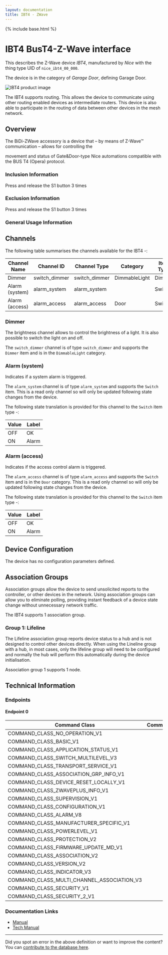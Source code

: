 ```yaml
---
layout: documentation
title: IBT4 - ZWave
---
```


{% include base.html %}

# IBT4 BusT4-Z-Wave interface
This describes the Z-Wave device *IBT4*, manufactured by *Nice* with the thing type UID of ```nice_ibt4_00_000```.

The device is in the category of *Garage Door*, defining Garage Door.

![IBT4 product image](https://opensmarthouse.org/zwavedatabase/1320/image/)


The IBT4 supports routing. This allows the device to communicate using other routing enabled devices as intermediate routers.  This device is also able to participate in the routing of data between other devices in the mesh network.

## Overview

The BiDi-ZWave accessory is a device that – by means of Z-Wave™ communication – allows for controlling the

movement and status of Gate&Door-type Nice automations compatible with the BUS T4 (Opera) protocol.

### Inclusion Information

Press and release the S1 button 3 times

### Exclusion Information

Press and release the S1 button 3 times

### General Usage Information



## Channels

The following table summarises the channels available for the IBT4 -:

| Channel Name | Channel ID | Channel Type | Category | Item Type |
|--------------|------------|--------------|----------|-----------|
| Dimmer | switch_dimmer | switch_dimmer | DimmableLight | Dimmer | 
| Alarm (system) | alarm_system | alarm_system |  | Switch | 
| Alarm (access) | alarm_access | alarm_access | Door | Switch | 

### Dimmer
The brightness channel allows to control the brightness of a light.
            It is also possible to switch the light on and off.

The ```switch_dimmer``` channel is of type ```switch_dimmer``` and supports the ```Dimmer``` item and is in the ```DimmableLight``` category.

### Alarm (system)
Indicates if a system alarm is triggered.

The ```alarm_system``` channel is of type ```alarm_system``` and supports the ```Switch``` item. This is a read only channel so will only be updated following state changes from the device.

The following state translation is provided for this channel to the ```Switch``` item type -:

| Value | Label     |
|-------|-----------|
| OFF | OK |
| ON | Alarm |

### Alarm (access)
Indicates if the access control alarm is triggered.

The ```alarm_access``` channel is of type ```alarm_access``` and supports the ```Switch``` item and is in the ```Door``` category. This is a read only channel so will only be updated following state changes from the device.

The following state translation is provided for this channel to the ```Switch``` item type -:

| Value | Label     |
|-------|-----------|
| OFF | OK |
| ON | Alarm |



## Device Configuration

The device has no configuration parameters defined.

## Association Groups

Association groups allow the device to send unsolicited reports to the controller, or other devices in the network. Using association groups can allow you to eliminate polling, providing instant feedback of a device state change without unnecessary network traffic.

The IBT4 supports 1 association group.

### Group 1: Lifeline

The Lifeline association group reports device status to a hub and is not designed to control other devices directly. When using the Lineline group with a hub, in most cases, only the lifeline group will need to be configured and normally the hub will perform this automatically during the device initialisation.

Association group 1 supports 1 node.

## Technical Information

### Endpoints

#### Endpoint 0

| Command Class | Comment |
|---------------|---------|
| COMMAND_CLASS_NO_OPERATION_V1| |
| COMMAND_CLASS_BASIC_V1| |
| COMMAND_CLASS_APPLICATION_STATUS_V1| |
| COMMAND_CLASS_SWITCH_MULTILEVEL_V3| |
| COMMAND_CLASS_TRANSPORT_SERVICE_V1| |
| COMMAND_CLASS_ASSOCIATION_GRP_INFO_V1| |
| COMMAND_CLASS_DEVICE_RESET_LOCALLY_V1| |
| COMMAND_CLASS_ZWAVEPLUS_INFO_V1| |
| COMMAND_CLASS_SUPERVISION_V1| |
| COMMAND_CLASS_CONFIGURATION_V1| |
| COMMAND_CLASS_ALARM_V8| |
| COMMAND_CLASS_MANUFACTURER_SPECIFIC_V1| |
| COMMAND_CLASS_POWERLEVEL_V1| |
| COMMAND_CLASS_PROTECTION_V2| |
| COMMAND_CLASS_FIRMWARE_UPDATE_MD_V1| |
| COMMAND_CLASS_ASSOCIATION_V2| |
| COMMAND_CLASS_VERSION_V2| |
| COMMAND_CLASS_INDICATOR_V3| |
| COMMAND_CLASS_MULTI_CHANNEL_ASSOCIATION_V3| |
| COMMAND_CLASS_SECURITY_V1| |
| COMMAND_CLASS_SECURITY_2_V1| |

### Documentation Links

* [Manual](https://opensmarthouse.org/zwavedatabase/1320/reference/IBT4ZWAVE-EN.pdf)
* [Tech Manual](https://opensmarthouse.org/zwavedatabase/1320/reference/IBT4ZWAVE-T-v0.7.pdf)

---

Did you spot an error in the above definition or want to improve the content?
You can [contribute to the database here](https://opensmarthouse.org/zwavedatabase/1320).
